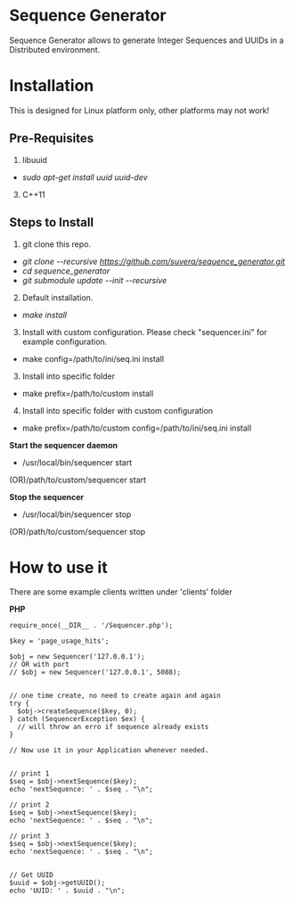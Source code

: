 # Sequence Generator

Sequence Generator allows to generate Integer Sequences and UUIDs in a Distributed environment.

# Installation

This is designed for Linux platform only, other platforms may not work!

## Pre-Requisites

1. libuuid
  - *sudo apt-get install uuid uuid-dev*
3. C++11

## Steps to Install

1. git clone this repo.
  - *git clone --recursive https://github.com/suvera/sequence_generator.git*
  - *cd sequence_generator*
  - *git submodule update --init --recursive*

2. Default installation. 
  - *make install*

3. Install with custom configuration. Please check "sequencer.ini" for example configuration.
  - make config=/path/to/ini/seq.ini install

3. Install into specific folder
  - make prefix=/path/to/custom install

4. Install into specific folder with custom configuration
  - make prefix=/path/to/custom config=/path/to/ini/seq.ini install


**Start the sequencer daemon**

- /usr/local/bin/sequencer start

(OR)/path/to/custom/sequencer start

**Stop the sequencer**

- /usr/local/bin/sequencer stop

(OR)/path/to/custom/sequencer stop



# How to use it

There are some example clients written under 'clients' folder

**PHP**
```
require_once(__DIR__ . '/Sequencer.php');

$key = 'page_usage_hits';

$obj = new Sequencer('127.0.0.1');
// OR with port
// $obj = new Sequencer('127.0.0.1', 5088);


// one time create, no need to create again and again
try {
  $obj->createSequence($key, 0);
} catch (SequencerException $ex) {
  // will throw an erro if sequence already exists
}

// Now use it in your Application whenever needed.


// print 1
$seq = $obj->nextSequence($key);
echo 'nextSequence: ' . $seq . "\n";

// print 2
$seq = $obj->nextSequence($key);
echo 'nextSequence: ' . $seq . "\n";

// print 3
$seq = $obj->nextSequence($key);
echo 'nextSequence: ' . $seq . "\n";


// Get UUID
$uuid = $obj->getUUID();
echo 'UUID: ' . $uuid . "\n";

```







